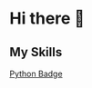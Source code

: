 # Hi there 👋

## My Skills
[Python Badge](https://img.shields.io/badge/Python-3776AB?style=for-the-badge&logo=python&logoColor=white)
<!--
**bharath-temp/bharath-temp** is a ✨ _special_ ✨ repository because its `README.md` (this file) appears on your GitHub profile.

Here are some ideas to get you started:

- 🔭 I’m currently working on ...
- 🌱 I’m currently learning ...
- 👯 I’m looking to collaborate on ...
- 🤔 I’m looking for help with ...
- 💬 Ask me about ...
- 📫 How to reach me: ...
- 😄 Pronouns: ...
- ⚡ Fun fact: ...
-->
